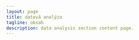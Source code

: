```yaml
---
layout: page
title: datová analýza
tagline: obsah
description: data analysis section content page.
---
```

